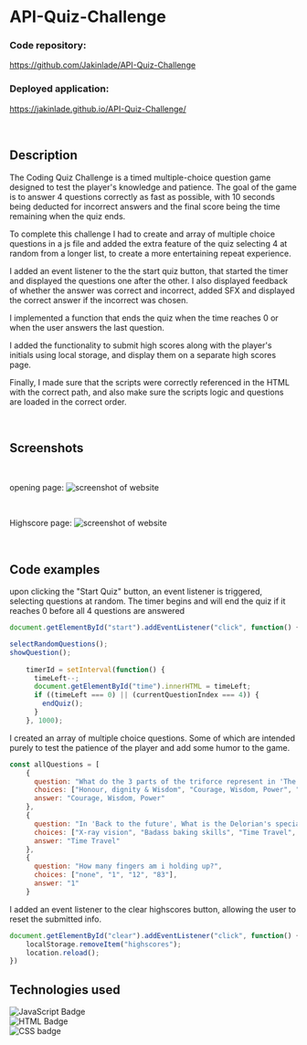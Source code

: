 # API-Quiz-Challenge

### Code repository:
https://github.com/Jakinlade/API-Quiz-Challenge

### Deployed application:
https://jakinlade.github.io/API-Quiz-Challenge/

<br>

## Description
The Coding Quiz Challenge is a timed multiple-choice question game designed to test the player's knowledge and patience. The goal of the game is to answer 4 questions correctly as fast as possible, with 10 seconds being deducted for incorrect answers and the final score being the time remaining when the quiz ends.

To complete this challenge I had to create and array of multiple choice questions in a js file and added the extra feature of the quiz selecting 4 at random from a longer list, to create a more entertaining repeat experience.

I added an event listener to the the start quiz button, that started the timer and displayed the questions one after the other. I also displayed feedback of whether the answer was correct and incorrect, added SFX and displayed the correct answer if the incorrect was chosen.

I implemented a function that ends the quiz when the time reaches 0 or when the user answers the last question.

I added the functionality to submit high scores along with the player's initials using local storage, and display them on a separate high scores page.

Finally, I made sure that the scripts were correctly referenced in the HTML with the correct path, and also make sure the scripts logic and questions are loaded in the correct order.

<br>

## Screenshots
<br>

opening page:
![screenshot of website](../API-Quiz-Challenge/assets/Images/quiz.png)

<br>

Highscore page: 
![screenshot of website](../API-Quiz-Challenge/assets/Images/highscores.png)

<br>

## Code examples

upon clicking the "Start Quiz" button, an event listener is triggered, selecting questions at random. The timer begins and will end the quiz if it reaches 0 before all 4 questions are answered
```js
document.getElementById("start").addEventListener("click", function() {

selectRandomQuestions();
showQuestion();
    
    timerId = setInterval(function() {
      timeLeft--;
      document.getElementById("time").innerHTML = timeLeft;
      if ((timeLeft === 0) || (currentQuestionIndex === 4)) {
        endQuiz();
      }
    }, 1000);
```

I created an array of multiple choice questions. Some of which are intended purely to test the patience of the player and add some humor to the game.

```js
const allQuestions = [
    {
      question: "What do the 3 parts of the triforce represent in 'The legend of Zelda'?",
      choices: ["Honour, dignity & Wisdom", "Courage, Wisdom, Power", "Style, Grace & Power", "Cats, Dogs & Dolphins"],
      answer: "Courage, Wisdom, Power"
    },
    {
      question: "In 'Back to the future', What is the Delorian's special ability as a car",
      choices: ["X-ray vision", "Badass baking skills", "Time Travel", "Excell spreadsheet wiz"],
      answer: "Time Travel"
    },
    {
      question: "How many fingers am i holding up?",
      choices: ["none", "1", "12", "83"],
      answer: "1"
    }
```

I added an event listener to the clear highscores button, allowing the user to reset the submitted info.

```js
document.getElementById("clear").addEventListener("click", function() {
    localStorage.removeItem("highscores");
    location.reload();
})
```

## Technologies used

![JavaScript Badge](https://img.shields.io/badge/Language-JavaScript-yellow)
<br>
![HTML Badge](https://img.shields.io/badge/Language-HTML-red)
<br>
![CSS badge](https://img.shields.io/badge/Language-CSS-blue)
